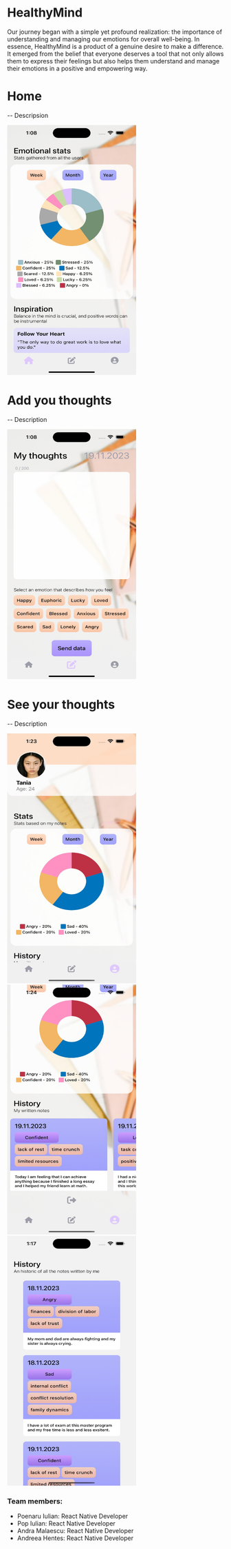 # HealthyMind

Our journey began with a simple yet profound realization: the importance of understanding and managing our emotions for overall well-being. In essence, HealthyMind is a product of a genuine desire to make a difference. It emerged from the belief that everyone deserves a tool that not only allows them to express their feelings but also helps them understand and manage their emotions in a positive and empowering way.

# Home

-- Descripsion

<div style="flex-direction:row;">
  <img src="readMePhotos/home.jpg" height="580" width="300">
</div>

# Add you thoughts

-- Description

<div style="flex-direction:row;">
  <img src="readMePhotos/addThoughts.jpg" height="580" width="300">
</div>

# See your thoughts

-- Description

<div style="flex-direction:row;">
  <img src="readMePhotos/profile.jpg" height="580" width="300">
  <img src="readMePhotos/Profile2.jpg" height="580" width="300">
  <img src="readMePhotos/history.jpg" height="580" width="300">
</div>

### Team members:

- Poenaru Iulian: React Native Developer
- Pop Iulian: React Native Developer
- Andra Malaescu: React Native Developer
- Andreea Hentes: React Native Developer
